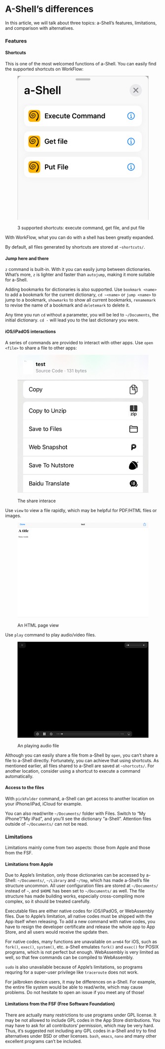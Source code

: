 # A-Shell’s differences

In this article, we will talk about three topics: a-Shell’s features, limitations, and comparison with alternatives.

### Features

#### Shortcuts

This is one of the most welcomed functions of a-Shell. You can easily find the supported shortcuts on WorkFlow:

<figure><img src="../.gitbook/assets/52D449EE-B42E-4AC7-B5EA-89CB287D8FA7.jpeg" alt=""><figcaption><p>3 supported shortcuts: execute command, get file, and put file</p></figcaption></figure>

With WorkFlow, what you can do with a shell has been greatly expanded.

By default, all files generated by shortcuts are stored at `~shortcuts/`.

#### Jump here and there

`z` command is built-in. With it you can easily jump between dictionaries. What’s more, `z` is lighter and faster than `autojump`,  making it more suitable for a-Shell.

Adding bookmarks for dictionaries is also supported. Use `bookmark <name>` to add a bookmark for the current dictionary, `cd ~<name>` or `jump <name>` to jump to a bookmark, `showmarks` to show all current bookmarks, `renamemark` to revise the name of a bookmark and `deletemark` to delete it.

Any time you run `cd` without a parameter, you will be led to `~/Documents`, the initial dictionary. `cd -` will lead you to the last dictionary you were.

#### iOS/iPadOS interactions

A series of commands are provided to interact with other apps. Use `open <file>` to share a file to other apps:

<figure><img src="../.gitbook/assets/626A2672-C4E6-4F3C-8FAD-EEAEC60882AE.jpeg" alt=""><figcaption><p>The share interace</p></figcaption></figure>

Use `view` to view a file rapidly, which may be helpful for PDF/HTML files or images.

<figure><img src="../.gitbook/assets/58BB49F1-0C92-4FFC-8FCF-A4EA9F0FAB20.jpeg" alt=""><figcaption><p>An HTML page view</p></figcaption></figure>

Use `play` command to play audio/video files.

<figure><img src="../.gitbook/assets/D61372EE-CB56-476C-921D-A720D67B4418.jpeg" alt=""><figcaption><p>An playing audio file</p></figcaption></figure>

Although you can easily share a file from a-Shell by `open`, you can’t share a file to a-Shell directly. Fortunately, you can achieve that using shortcuts. As mentioned earlier, all files shared to a-Shell are saved at `~shortcuts/`. For another location, consider using a shortcut to execute a command automatically.

#### Access to the files

With `pickFolder` command, a-Shell can get access to another location on your iPhone/iPad, iCloud for example.

You can also read/write `~/Documents/` folder with Files. Switch to “My iPhone”/“My iPad”, and you’ll see the dictionary “a-Shell”. Attention files outside of `~/Documents/` can not be read.

### Limitations

Limitations mainly come from two aspects: those from Apple and those from the FSF.

#### Limitations from Apple

Due to Apple’s limitation, only those dictionaries can be accessed by a-Shell: `~/Documents/`, `~/Library` and `~/tmp`, which has made a-Shell’s file structure uncommon. All user configuration files are stored at `~/Documents/` instead of `~`, and `$HOME` has been set to `~/Documents/` as well. The file structure has made building works, especially cross-compiling more complex, so it should be treated carefully.

Executable files are either native codes for iOS/iPadOS, or WebAssembly files. Due to Apple’s limitation, all native codes must be shipped with the App itself when releasing. To add a new command with native codes, you have to resign the developer certificate and release the whole app to App Store, and all users would receive the update then.

For native codes, many functions are unavailable on `arm64` for iOS, such as `fork()`, `exec()`, `system()`, etc. a-Shell emulates `fork()` and `exec()` for POSIX programs, which is not perfect but enough. WebAssembly is very limited as well, so that few commands can be compiled to WebAssembly.

`sudo` is also unavailable because of Apple’s limitations, so programs requring for a super-user privilege like `traceroute` does not work.

For jailbroken device users, it may be differences on a-Shell. For example, the entire file system would be able to read/write, which may cause problems. Do not hesitate to open an issue if you meet any of those!

#### Limitations from the FSF (Free Software Foundation)

There are actually many restrictions to use programs under GPL license. It may be not allowed to include GPL codes in the App Store distributions. You may have to ask for all contributors‘ permission, which may be very hard. Thus, it‘s suggested not including any GPL codes in a-Shell and try to find alternatives under BSD or other licenses. `bash`, `emacs`, `nano` and many other excellent programs can’t be included.
